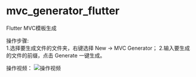 # mvc_generator_flutter

Flutter MVC模板生成

操作步骤:<br>
1.选择要生成文件的文件夹，右键选择 New -> MVC Generator；
2.输入要生成的文件的前缀，点击 Generate 一键生成。

操作视频：
![操作视频](https://raw.githubusercontent.com/windows7lake/mvc_generator/main/image/%E6%93%8D%E4%BD%9C%E8%AF%B4%E6%98%8E.gif)